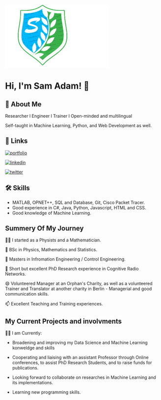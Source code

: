 
![Logo](https://github.com/SamTheCurious/MainPage/blob/master/LOGO%20ind6ex-removebg-preview.jpg?raw=true)


# Hi, I'm Sam Adam! 👋


## 🚀 About Me
Researcher l Engineer l Trainer l Open-minded and multilingual

Self-taught in Machine Learning, Python, and Web Development as well. 


## 🔗 Links
[![portfolio](https://img.shields.io/badge/my_portfolio-000?style=for-the-badge&logo=ko-fi&logoColor=white)](https://www.linkedin.com/in/sam-adam-940727185/)   

[![linkedin](https://img.shields.io/badge/linkedin-0A66C2?style=for-the-badge&lgo=linkedin&logoColor=white)](https://www.linkedin.com/in/sam-adam-940727185/)

[![twitter](https://img.shields.io/badge/twitter-1DA1F2?style=for-the-badge&logo=twitter&logoColor=white)](https://twitter.com/Mr_SamAdam)


## 🛠 Skills

* MATLAB, OPNET++, SQL and Database, Git, Cisco Packet Tracer.
* Good experience in C#, Java, Python, Javascript, HTML and CSS.
* Good knowledge of Machine Learning.


## Summery Of My Journey

👩‍💻 I started as  a Physists and a Mathematician.

🧠 BSc in Physics, Mathematics and Statistics.

🧠 Masters in Infromation Engineering / Control Engineering.

🤔 Short but excellent PhD Research experience in Cognitive Radio Networks.

😄 Volunteered Manager at an Orphan's Charity, as well as a volunteered Trainer and Translator at another charity in Berlin - Managerial and good communication skills.

📫 Excellent Teaching and Training experiences.



## My Current Projects and involvments

👩‍💻 I am Currently:

*  Broadening and improving my Data Science and Machine Learning konweldge and skills

* Cooperating and liaising with an assistant Professor through Online conferences,   to assist PhD Research Students,  and to raise funds for publications.

* Looking forward to collaborate on researches in Machine Learning and its implementations.

* Learning new programming skills.


